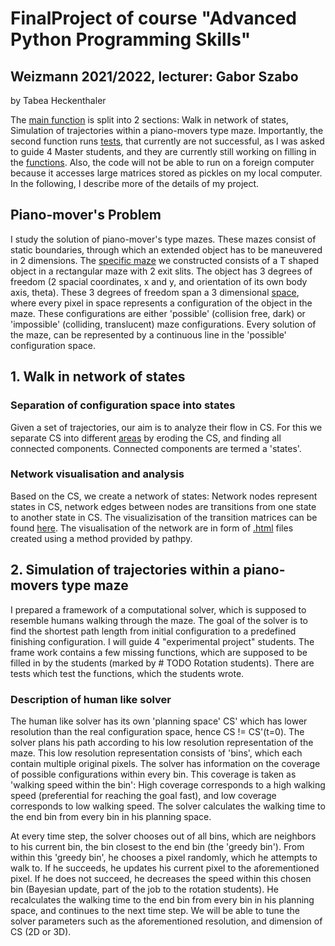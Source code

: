 # FinalProject of course "Advanced Python Programming Skills"
## Weizmann 2021/2022, lecturer: Gabor Szabo
by Tabea Heckenthaler

The [main function](https://github.com/TabeaHeckenthaler/AntsShapes/blob/master/final_project_main_Gabor.py) 
is split into 2 sections: Walk in network of states, Simulation of trajectories within a piano-movers type maze.
Importantly, the second function runs 
[tests](https://github.com/TabeaHeckenthaler/AntsShapes/blob/master/PS_Search_Algorithms/Path_Planning_Rotation_students_test.py), 
that currently are not successful, as I was asked to guide 4 Master students, and they are currently still working on filling in the 
[functions](https://github.com/TabeaHeckenthaler/AntsShapes/blob/master/PS_Search_Algorithms/Path_Planning_Rotation_students.py). 
Also, the code will not be able to run on a foreign computer because it accesses large matrices stored as pickles on my 
local computer.
In the following, I describe more of the details of my project. 


## Piano-mover's Problem
I study the solution of piano-mover's type mazes. 
These mazes consist of static boundaries, through which an extended object has to be maneuvered in 2 dimensions.
The [specific maze](https://github.com/TabeaHeckenthaler/FinalProject/blob/main/Graphs/Maze_states.png) 
we constructed consists of a T shaped object in a rectangular maze with 2 exit slits. 
The object has 3 degrees of freedom (2 spacial coordinates, x and y, and orientation of its own body axis, theta).
These 3 degrees of freedom span a 3 dimensional [space](https://github.com/TabeaHeckenthaler/FinalProject/blob/main/Graphs/Large_human_SPT_states.png), 
where every pixel in space represents a configuration of the object in the maze. 
These configurations are either 'possible' (collision free, dark) or 'impossible' (colliding, translucent) maze configurations. 
Every solution of the maze, can be represented by a continuous line in the 'possible' configuration space. 

## 1. Walk in network of states
### Separation of configuration space into states
Given a set of trajectories, our aim is to analyze their flow in CS. 
For this we separate CS into different [areas](https://github.com/TabeaHeckenthaler/FinalProject/blob/main/Graphs/Large_human_SPT_transitions.png) 
by eroding the CS, and finding all connected components. Connected components are termed a 'states'.

### Network visualisation and analysis 
Based on the CS, we create a network of states: Network nodes represent states in CS, 
network edges between nodes are transitions from one state to another state in CS. 
The visualizisation of the transition matrices can be found [here](https://github.com/TabeaHeckenthaler/FinalProject/tree/main/Graphs/Results).
The visualisation of the network are in form of [.html](https://github.com/TabeaHeckenthaler/FinalProject/tree/main/Graphs/Results) 
files created using a method provided by pathpy.

## 2. Simulation of trajectories within a piano-movers type maze
I prepared a framework of a computational solver, which is supposed to resemble humans walking through the maze. 
The goal of the solver is to find the shortest path length from initial configuration to a predefined finishing 
configuration.
I will guide 4 "experimental project" students. The frame work contains a few missing functions, which are supposed to 
be filled in by the students (marked by # TODO Rotation students).
There are tests which test the functions, which the students wrote.

### Description of human like solver
The human like solver has its own 'planning space' CS' which has lower resolution than the real configuration space, 
hence CS != CS'(t=0). 
The solver plans his path according to his low resolution representation of the maze. This low resolution representation
consists of 'bins', which each contain multiple original pixels. The solver has information on the coverage of 
possible configurations within every bin. This coverage is taken as 'walking speed within the bin': High coverage 
corresponds to a high walking speed (preferential for reaching the goal fast), and low coverage corresponds to low walking speed.
The solver calculates the walking time to the end bin from every bin in his planning space. 

At every time step, the solver chooses out of all bins, which are neighbors to his current bin, the bin closest to the end bin 
(the 'greedy bin'). 
From within this 'greedy bin', he chooses a pixel randomly, which he attempts to walk to. 
If he succeeds, he updates his current pixel to the aforementioned pixel.
If he does not succeed, he decreases the speed within this chosen bin (Bayesian update, part of the job to the rotation 
students). He recalculates the walking time to the end bin from every bin in his planning 
space, and continues to the next time step. 
We will be able to tune the solver parameters such as the aforementioned resolution, and dimension of CS (2D or 3D).
